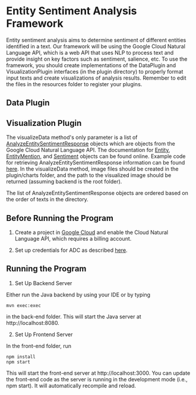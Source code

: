 # Entity Sentiment Analysis Framework
Entity sentiment analysis aims to determine sentiment of different entities identified in a text. Our framework will be using the Google Cloud Natural Language API, which is a web API that uses NLP to process text and provide insight on key factors such as sentiment, salience, etc. To use the framework, you should create implementations of the DataPlugin and VisualizationPlugin interfaces (in the plugin directory) to properly format input texts and create visualizations of analysis results. Remember to edit the files in the resources folder to register your plugins.

## Data Plugin

## Visualization Plugin
The visualizeData method's only parameter is a list of [AnalyzeEntitySentimentResponse](https://cloud.google.com/python/docs/reference/language/latest/google.cloud.language_v1.types.AnalyzeEntitySentimentResponse) objects which are objects from the Google Cloud Natural Language API. The documentation for [Entity](https://cloud.google.com/python/docs/reference/language/latest/google.cloud.language_v1.types.Entity), [EntityMention](https://cloud.google.com/python/docs/reference/language/latest/google.cloud.language_v1.types.EntityMention), and [Sentiment](https://cloud.google.com/python/docs/reference/language/latest/google.cloud.language_v1.types.Sentiment) objects can be found online. Example code for retrieving AnalyzeEntitySentimentResponse information can be found [here](https://cloud.google.com/natural-language/docs/analyzing-entity-sentiment#analyzing_entity_sentiment_2). In the visualizeData method, image files should be created in the plugin/charts folder, and the path to the visualized image should be returned (assuming backend is the root folder).

The list of AnalyzeEntitySentimentResponse objects are ordered based on the order of texts in the directory.

## Before Running the Program

1. Create a project in [Google Cloud](https://console.cloud.google.com/) and enable the Cloud Natural Language API, which requires a billing account.

2. Set up credentials for ADC as described [here](https://cloud.google.com/docs/authentication/application-default-credentials).

## Running the Program

1. Set Up Backend Server

Either run the Java backend by using your IDE or by typing 

```
mvn exec:exec
```
in the back-end folder. This will start the Java server at http://localhost:8080.

2. Set Up Frontend Server

In the front-end folder, run

```
npm install
npm start
```

This will start the front-end server at http://localhost:3000. You can update the front-end code as the server is running in the development mode (i.e., npm start). It will automatically recompile and reload.